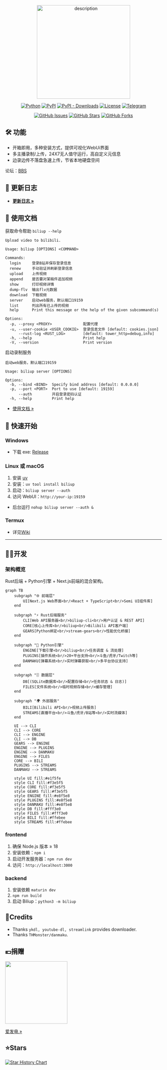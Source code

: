 <div align="center">
  <img src="https://docs.biliup.rs/home.png" alt="description" width="300" height="300"/>
</div>

<div align="center">

[![Python](https://img.shields.io/badge/python-3.9%2B-blue)](http://www.python.org/download)
[![PyPI](https://img.shields.io/pypi/v/biliup)](https://pypi.org/project/biliup)
[![PyPI - Downloads](https://img.shields.io/pypi/dm/biliup)](https://pypi.org/project/biliup)
[![License](https://img.shields.io/github/license/biliup/biliup)](https://github.com/biliup/biliup/blob/master/LICENSE)
[![Telegram](https://img.shields.io/badge/Telegram-Group-blue.svg?logo=telegram)](https://t.me/+IkpIABHqy6U0ZTQ5)

[![GitHub Issues](https://img.shields.io/github/issues/biliup/biliup?label=Issues)](https://github.com/biliup/biliup/issues)
[![GitHub Stars](https://img.shields.io/github/stars/biliup/biliup)](https://github.com/biliup/biliup/stargazers)
[![GitHub Forks](https://img.shields.io/github/forks/biliup/biliup)](https://github.com/biliup/biliup/network)

</div>



## 🛠️ 功能
* 开箱即用，多种安装方式，提供可视化WebUi界面
* 多主播录制/上传，24X7无人值守运行，高自定义元信息
* 边录边传不落盘急速上传，节省本地硬盘空间

论坛：[BBS](https://bbs.biliup.rs)

## 📜 更新日志

- **[更新日志 »](https://biliup.github.io/biliup/docs/guide/changelog)**




## 📜 使用文档
获取命令帮助 `biliup --help`
```shell
Upload video to bilibili.

Usage: biliup [OPTIONS] <COMMAND>

Commands:
  login     登录B站并保存登录信息
  renew     手动验证并刷新登录信息
  upload    上传视频
  append    是否要对某稿件追加视频
  show      打印视频详情
  dump-flv  输出flv元数据
  download  下载视频
  server    启动web服务，默认端口19159
  list      列出所有已上传的视频
  help      Print this message or the help of the given subcommand(s)

Options:
  -p, --proxy <PROXY>              配置代理
  -u, --user-cookie <USER_COOKIE>  登录信息文件 [default: cookies.json]
      --rust-log <RUST_LOG>        [default: tower_http=debug,info]
  -h, --help                       Print help
  -V, --version                    Print version
```
启动录制服务
```shell
启动web服务，默认端口19159

Usage: biliup server [OPTIONS]

Options:
  -b, --bind <BIND>  Specify bind address [default: 0.0.0.0]
  -p, --port <PORT>  Port to use [default: 19159]
      --auth         开启登录密码认证
  -h, --help         Print help
```

- [使用文档 »](https://docs.biliup.rs)

## 🚀 快速开始

### Windows
- 下载 exe: [Release](https://github.com/biliup/biliup/releases/latest)

### Linux 或 macOS
1. 安装 [uv](https://docs.astral.sh/uv/getting-started/installation/) 
2. 安装：`uv tool install biliup`
3. 启动：`biliup server --auth`
4. 访问 WebUI：`http://your-ip:19159`
* 后台运行 `nohup biliup server --auth &`
### Termux
- 详见[Wiki](https://github.com/biliup/biliup/wiki/Termux-%E4%B8%AD%E4%BD%BF%E7%94%A8-biliup)


---

## 🧑‍💻开发
### 架构概览

Rust后端 + Python引擎 + Next.js前端的混合架构。

```mermaid
graph TB
    subgraph "🌐 前端层"
        UI[Next.js Web界面<br/>React + TypeScript<br/>Semi UI组件库]
    end
    
    subgraph "⚡ Rust后端服务"
        CLI[Web API服务器<br/>biliup-cli<br/>用户认证 & REST API]
        CORE[核心上传库<br/>biliup<br/>Bilibili API客户端]
        GEARS[Python绑定<br/>stream-gears<br/>性能优化桥接]
    end
    
    subgraph "🐍 Python引擎"
        ENGINE[下载引擎<br/>biliup<br/>任务调度 & 流处理]
        PLUGINS[插件系统<br/>20+平台支持<br/>斗鱼/虎牙/Twitch等]
        DANMAKU[弹幕系统<br/>实时弹幕获取<br/>多平台协议支持]
    end
    
    subgraph "🗄️ 数据层"
        DB[(SQLite数据库<br/>配置存储<br/>任务状态 & 日志)]
        FILES[文件系统<br/>临时视频存储<br/>缓存管理]
    end
    
    subgraph "🌍 外部服务"
        BILI[Bilibili API<br/>视频上传服务]
        STREAMS[直播平台<br/>斗鱼/虎牙/B站等<br/>实时流媒体]
    end
    
    UI --> CLI
    CLI --> CORE
    CLI --> ENGINE
    CLI --> DB
    GEARS --> ENGINE
    ENGINE --> PLUGINS
    ENGINE --> DANMAKU
    ENGINE --> FILES
    CORE --> BILI
    PLUGINS --> STREAMS
    DANMAKU --> STREAMS
    
    style UI fill:#e1f5fe
    style CLI fill:#f3e5f5
    style CORE fill:#f3e5f5
    style GEARS fill:#f3e5f5
    style ENGINE fill:#e8f5e8
    style PLUGINS fill:#e8f5e8
    style DANMAKU fill:#e8f5e8
    style DB fill:#fff3e0
    style FILES fill:#fff3e0
    style BILI fill:#ffebee
    style STREAMS fill:#ffebee
```

### frontend

1. 确保 Node.js 版本 ≥ 18
2. 安装依赖：`npm i`
3. 启动开发服务器：`npm run dev`
4. 访问：`http://localhost:3000`

### backend

1. 安装依赖 `maturin dev`
2. `npm run build` 
3. 启动 Biliup：`python3 -m biliup`

## 🤝Credits
* Thanks `ykdl, youtube-dl, streamlink` provides downloader.
* Thanks `THMonster/danmaku`.


## 💴捐赠
<img src=".github/resource/Image.jpg" width="200" />

[爱发电 »](https://afdian.com/a/biliup)

## ⭐Stars
[![Star History Chart](https://api.star-history.com/svg?repos=biliup/biliup&type=Date)](https://star-history.com/#biliup/biliup&Date)
